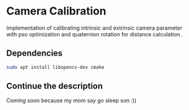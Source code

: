 # Camera Calibration

Implementation of calibrating intrinsic and extrinsic camera parameter <br />
with pso optimization and quaternion rotation for distance calculation .


## Dependencies

```bash
sudo apt install libopencv-dev cmake
```

## Continue the description 

Coming soon because my mom say go sleep son :))
